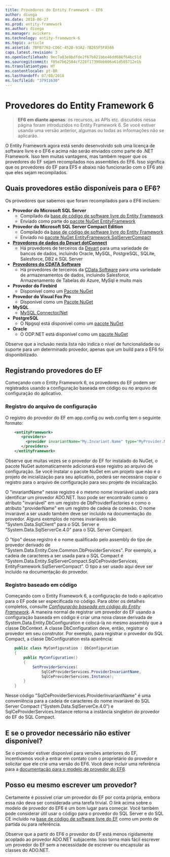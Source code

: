 ```yaml
---
title: Provedores do Entity Framework – EF6
author: divega
ms.date: 2018-06-27
ms.prod: entity-framework
ms.author: divega
ms.manager: avickers
ms.technology: entity-framework-6
ms.topic: article
ms.assetid: 7BFB7763-CD6C-4520-93A2-7B265F5FA586
caps.latest.revision: 3
ms.openlocfilehash: 9ec7a83e8bdfde2f67b821bbe46dd688f64bc51d
ms.sourcegitcommit: f05e7b62584cf228f17390bb086a61d505712e1b
ms.translationtype: HT
ms.contentlocale: pt-BR
ms.lasthandoff: 07/08/2018
ms.locfileid: "37911630"
---
```

# <a name="entity-framework-6-providers"></a>Provedores do Entity Framework 6
> **EF6 em diante apenas**: os recursos, as APIs etc. discutidos nessa página foram introduzidos no Entity Framework 6. Se você estiver usando uma versão anterior, algumas ou todas as informações não se aplicarão.

O Entity Framework agora está sendo desenvolvido sob uma licença de software livre e o EF6 e acima não serão enviados como parte do .NET Framework. Isso tem muitas vantagens, mas também requer que os provedores do EF sejam recompilados nos assemblies do EF6. Isso significa que os provedores do EF para EF5 e abaixo não funcionarão com o EF6 até que eles sejam recompilados.

## <a name="which-providers-are-available-for-ef6"></a>Quais provedores estão disponíveis para o EF6?

Os provedores que sabemos que foram recompilados para o EF6 incluem:

*   **Provedor do Microsoft SQL Server**
    *   Compilado da [base de código de software livre do Entity Framework](http://github.com/aspnet/EntityFramework6)
    *   Enviado como parte do [pacote NuGet EntityFramework](http://nuget.org/packages/EntityFramework)
*   **Provedor do Microsoft SQL Server Compact Edition**
    *   Compilado da [base de código de software livre do Entity Framework](http://github.com/aspnet/EntityFramework6)
    *   Enviado no [pacote NuGet EntityFramework.SqlServerCompact](http://nuget.org/packages/EntityFramework.SqlServerCompact)
*   [**Provedores de dados do Devart dotConnect**](http://www.devart.com/dotconnect/)
    *   Há provedores de terceiros da [Devart](http://www.devart.com/) para uma variedade de bancos de dados, incluindo Oracle, MySQL, PostgreSQL, SQLite, Salesforce, DB2 e SQL Server
*   [**Provedores do CDATA Software**](http://www.cdata.com/ado/)
    *   Há provedores de terceiros da [CData Software](http://www.cdata.com/ado/) para uma variedade de armazenamentos de dados, incluindo Salesforce, Armazenamento de Tabelas do Azure, MySql e muito mais
*   **Provedor do Firebird**
    *   Disponível como um [Pacote NuGet](http://www.nuget.org/packages/FirebirdSql.Data.FirebirdClient/)
*   **Provedor do Visual Fox Pro**
    *   Disponível como um [Pacote NuGet](https://www.nuget.org/packages/VFPEntityFrameworkProvider2/)
*   **MySQL**
    *   [MySQL Connector/Net](http://dev.mysql.com/downloads/connector/net/)
*   **PostgreSQL**
    *   O Npgsql está disponível como um [pacote NuGet](http://www.nuget.org/packages/Npgsql.EF6/)
*   **Oracle**
    *   O ODP.NET está disponível como um [pacote NuGet](https://www.nuget.org/packages/Oracle.ManagedDataAccess.EntityFramework/)

Observe que a inclusão nesta lista não indica o nível de funcionalidade ou suporte para um determinado provedor, apenas que um build para o EF6 foi disponibilizado.

## <a name="registering-ef-providers"></a>Registrando provedores do EF

Começando com o Entity Framework 6, os provedores do EF podem ser registrados usando a configuração baseada em código ou no arquivo de configuração do aplicativo.

### <a name="config-file-registration"></a>Registro do arquivo de configuração

O registro do provedor do EF em app.config ou web.config tem o seguinte formato:


``` xml
    <entityFramework>
       <providers>
         <provider invariantName="My.Invariant.Name" type="MyProvider.MyProviderServices, MyAssembly" />
       </providers>
    </entityFramework>
```

Observe que muitas vezes se o provedor do EF for instalado do NuGet, o pacote NuGet automaticamente adicionará esse registro ao arquivo de configuração. Se você instalar o pacote NuGet em um projeto que não é o projeto de inicialização para seu aplicativo, poderá ser necessário copiar o registro para o arquivo de configuração para seu projeto de inicialização.

O "invariantName" nesse registro é o mesmo nome invariável usado para identificar um provedor ADO.NET. Isso pode ser encontrado como o atributo "invariável" em um registro de DbProviderFactories e como o atributo "providerName" em um registro de cadeia de conexão. O nome invariável a ser usado também deve ser incluído na documentação do provedor. Alguns exemplos de nomes invariáveis são "System.Data.SqlClient" para o SQL Server e "System.Data.SqlServerCe.4.0" para o SQL Server Compact.

O "tipo" desse registro é o nome qualificado pelo assembly do tipo de provedor derivado de "System.Data.Entity.Core.Common.DbProviderServices". Por exemplo, a cadeia de caracteres a ser usada para o SQL Compact é “System.Data.Entity.SqlServerCompact.SqlCeProviderServices, EntityFramework.SqlServerCompact”. O tipo a ser usado aqui deve ser incluído na documentação do provedor.

### <a name="code-based-registration"></a>Registro baseado em código

Começando com o Entity Framework 6, a configuração de todo o aplicativo para o EF pode ser especificada no código. Para obter os detalhes completos, consulte _[Configuração baseada em código do Entity Framework](https://msdn.microsoft.com/en-us/data/jj680699)_. A maneira normal de registrar um provedor do EF usando a configuração baseada em código é criar uma nova classe derivada de System.Data.Entity.DbConfiguration e colocá-la no mesmo assembly que a classe DbContext. A classe DbConfiguration deve, então, registrar o provedor em seu construtor. Por exemplo, para registrar o provedor do SQL Compact, a classe DbConfiguration esta aparência:

``` csharp
    public class MyConfiguration : DbConfiguration
    {
        public MyConfiguration()
        {
            SetProviderServices(
                SqlCeProviderServices.ProviderInvariantName,
                SqlCeProviderServices.Instance);
        }
    }
```

Nesse código "SqlCeProviderServices.ProviderInvariantName" é uma conveniência para a cadeia de caracteres do nome invariável do SQL Server Compact (“System.Data.SqlServerCe.4.0”) e SqlCeProviderServices.Instance retorna a instância singleton do provedor do EF do SQL Compact.

## <a name="what-if-the-provider-i-need-isnt-available"></a>E se o provedor necessário não estiver disponível?

Se o provedor estiver disponível para versões anteriores do EF, incentivamos você a entrar em contato com o proprietário do provedor e solicitar que ele crie uma versão do EF6. Você deve incluir uma referência para a [documentação para o modelo de provedor do EF6](~/ef6/fundamentals/providers/provider-model.md).

## <a name="can-i-write-a-provider-myself"></a>Posso eu mesmo escrever um provedor?

Certamente é possível criar um provedor do EF por conta própria, embora essa não deva ser considerada uma tarefa trivial. O link acima sobre o modelo de provedor do EF6 é um bom lugar para começar. Você também pode considerar útil usar o código para o provedor do SQL Server e do SQL CE incluído na [base de código de software livre do EF](https://github.com/aspnet/EntityFramework6) como um ponto de partida ou para referência.

Observe que a partir do EF6 o provedor do EF está menos rigidamente acoplado ao provedor ADO.NET subjacente. Isso torna mais fácil escrever um provedor do EF sem a necessidade de escrever ou encapsular as classes do ADO.NET.
